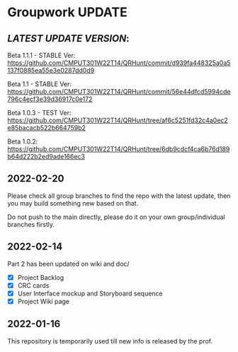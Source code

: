 # Groupwork UPDATE
## *LATEST UPDATE VERSION*:
Beta 1.1.1 - STABLE Ver: 
https://github.com/CMPUT301W22T14/QRHunt/commit/d939fa448325a0a5137f0885ea55e3e0287dd0d9

Beta 1.1 - STABLE Ver: 
https://github.com/CMPUT301W22T14/QRHunt/commit/56e44dfcd5994cde796c4ecf3e39d36917c0e172

Beta 1.0.3 - TEST Ver:
https://github.com/CMPUT301W22T14/QRHunt/tree/af6c5251fd32c4a0ec2e85bacacb522b664759b2

Beta 1.0.2: 
https://github.com/CMPUT301W22T14/QRHunt/tree/6db9cdcf4ca6b76d189b64d222b2ed9ade166ec3

## 2022-02-20
Please check all group branches to find the repo with the latest update, then you may build something new based on that.

Do not push to the main directly, please do it on your own group/individual branches firstly.

## 2022-02-14
Part 2 has been updated on wiki and doc/
- [x] Project Backlog
- [x] CRC cards
- [x] User Interface mockup and Storyboard sequence
- [x] Project Wiki page

## 2022-01-16
This repository is temporarily used till new info is released by the prof.



